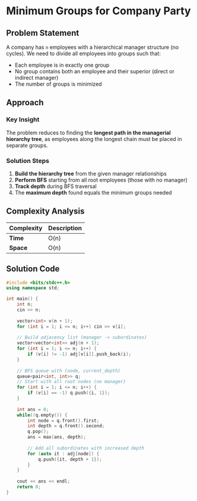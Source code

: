 # Minimum Groups for Company Party

## Problem Statement
A company has `n` employees with a hierarchical manager structure (no cycles). We need to divide all employees into groups such that:
- Each employee is in exactly one group
- No group contains both an employee and their superior (direct or indirect manager)
- The number of groups is minimized

## Approach
### Key Insight
The problem reduces to finding the **longest path in the managerial hierarchy tree**, as employees along the longest chain must be placed in separate groups.

### Solution Steps
1. **Build the hierarchy tree** from the given manager relationships
2. **Perform BFS** starting from all root employees (those with no manager)
3. **Track depth** during BFS traversal
4. The **maximum depth** found equals the minimum groups needed

## Complexity Analysis
| Complexity | Description |
|------------|-------------|
| **Time**   | O(n)        | 
| **Space**  | O(n)        |

## Solution Code
```cpp
#include <bits/stdc++.h>
using namespace std;

int main() {
    int n;
    cin >> n;
    
    vector<int> v(n + 1);
    for (int i = 1; i <= n; i++) cin >> v[i];
    
    // Build adjacency list (manager -> subordinates)
    vector<vector<int>> adj(n + 1);
    for (int i = 1; i <= n; i++) {
        if (v[i] != -1) adj[v[i]].push_back(i);
    }
    
    // BFS queue with (node, current_depth)
    queue<pair<int, int>> q;
    // Start with all root nodes (no manager)
    for (int i = 1; i <= n; i++) {
        if (v[i] == -1) q.push({i, 1});
    }
    
    int ans = 0;
    while(!q.empty()) {
        int node = q.front().first;
        int depth = q.front().second;
        q.pop();
        ans = max(ans, depth);
        
        // Add all subordinates with increased depth
        for (auto it : adj[node]) {
            q.push({it, depth + 1});
        }
    }
    
    cout << ans << endl;
    return 0;
}

